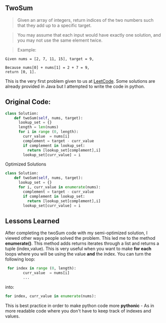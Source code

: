 TwoSum
---
>Given an array of integers, return indices of the two numbers such that they add up to a specific target.

>You may assume that each input would have exactly one solution, and you may not use the same element twice.

>Example:
```
Given nums = [2, 7, 11, 15], target = 9,

Because nums[0] + nums[1] = 2 + 7 = 9,
return [0, 1].
```
This is the very first problem given to us at [LeetCode](https://leetcode.com/problems/two-sum/). Some solutions are already provided in Java but I attempted to write the code in python.

Original Code:
---------------------

```python
class Solution:
    def twoSum(self, nums, target):
      lookup_set = {}
      length = len(nums)
      for i in range (0, length):
        curr_value  = nums[i]
        complement = target - curr_value
        if complement in lookup_set:
          return [lookup_set[complement],i]
        lookup_set[curr_value] = i
``` 

Optimized Solutions
```python
class Solution:
    def twoSum(self, nums, target):
      lookup_set = {}
      for i, curr_value in enumerate(nums):
        complement = target - curr_value
        if complement in lookup_set:
          return [lookup_set[complement],i]
        lookup_set[curr_value] = i
```

Lessons Learned
---------------------

After completing the twoSum code with my semi-optimized solution, I viewed other ways people solved the problem. This led me to the method **enumerate()**. This method adds returns iterates through a list and returns a tuple (index,value). This is very useful when you want to make **for each** loops where you will be using the value **and** the index. You can turn the following loop:

```python
 for index in range (0, length):
        curr_value  = nums[i]
        ...
```

into:
```python
for index, curr_value in enumerate(nums):
```

This is best practice in order to make python code more **pythonic** - As in more readable code where you don't have to keep track of indexes and values. 